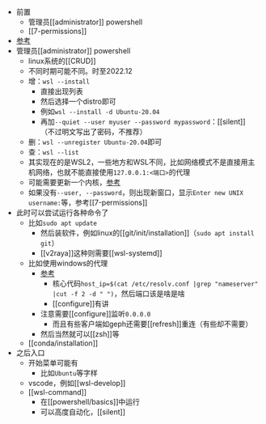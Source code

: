 - 前置
  - 管理员[[administrator]] powershell
  - [[7-permissions]]
- [参考](https://learn.microsoft.com/zh-cn/windows/wsl/install)
- 管理员[[administrator]] powershell
  - linux系统的[[CRUD]]
  - 不同时期可能不同。时至2022.12
  - 增：`wsl --install`
    - 直接出现列表
    - 然后选择一个distro即可
    - 例如`wsl --install -d Ubuntu-20.04`
    - 再加`--quiet --user myuser --password mypassword`：[[silent]]（不过明文写出了密码，不推荐）
  - 删：`wsl --unregister Ubuntu-20.04`即可
  - 查：`wsl --list`
  - 其实现在的是WSL2，一些地方和WSL不同，比如网络模式不是直接用主机网络，也就不能直接使用`127.0.0.1:<端口>`的代理
  - 可能需要更新一个内核，[参考](https://learn.microsoft.com/zh-cn/windows/wsl/install-manual#step-4---download-the-linux-kernel-update-package)
  - 如果没有`--user, --password`，则出现新窗口，显示`Enter new UNIX username:`等，参考[[7-permissions]]
- 此时可以尝试运行各种命令了
  - 比如`sudo apt update`
    - 然后装软件，例如linux的[[git/init/installation]]（`sudo apt install git`）
    - [[v2raya]]这种则需要[[wsl-systemd]]
  - 比如使用windows的代理
    - [参考](https://zhuanlan.zhihu.com/p/153124468)
      - 核心代码`host_ip=$(cat /etc/resolv.conf |grep "nameserver" |cut -f 2 -d " ")`，然后端口该是啥是啥
      - [[configure]]有讲
    - 注意需要[[configure]]监听`0.0.0.0`
      - 而且有些客户端如geph还需要[[refresh]]重连（有些却不需要）
    - 然后当然就可以[[zsh]]等
  - [[conda/installation]]
- 之后入口
  - 开始菜单可能有
    - 比如`Ubuntu`等字样
  - vscode，例如[[wsl-develop]]
  - [[wsl-command]]
    - 在[[powershell/basics]]中运行
    - 可以高度自动化，[[silent]]